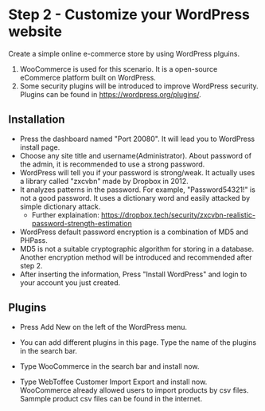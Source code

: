 # Step 2 - Customize your WordPress website

Create a simple online e-commerce store by using WordPress plguins.
1. WooCommerce is used for this scenario. It is a open-source eCommerce platform built on WordPress.
2. Some security plugins will be introduced to improve WordPress security. Plugins can be found in https://wordpress.org/plugins/.

## Installation
- Press the dashboard named "Port 20080". It will lead you to WordPress install page.
- Choose any site title and username(Administrator). About password of the admin, it is recommended to use a strong password.
- WordPress will tell you if your password is strong/weak. It actually uses a library called "zxcvbn" made by Dropbox in 2012.
- It analyzes patterns in the password. For example, "Password54321!" is not a good password. It uses a dictionary word and easily attacked by simple dictionary attack.
  - Further explaination: https://dropbox.tech/security/zxcvbn-realistic-password-strength-estimation
- WordPress default password encryption is a combination of MD5 and PHPass.
- MD5 is not a suitable cryptographic algorithm for storing in a database. Another encryption method will be introduced and recommended after step 2. 
- After inserting the information, Press "Install WordPress" and login to your account you just created.

## Plugins



- Press Add New on the left of the WordPress menu.
- You can add different plugins in this page. Type the name of the plugins in the search bar.






- Type WooCommerce in the search bar and install now.



- Type WebToffee Customer Import Export and install now. WooCommerce already allowed users to import products by csv files. Sammple product csv files can be found
in the internet.



